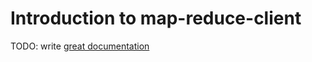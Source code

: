 # Introduction to map-reduce-client

TODO: write [great documentation](http://jacobian.org/writing/what-to-write/)
